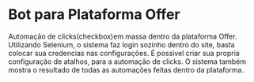 # Bot para Plataforma Offer
 Automação de clicks(checkbox)em massa dentro da plataforma Offer. Utilizando Selenium, o sistema faz login sozinho dentro do site, basta colocar sua credencias nas configurações. 
 É possivel criar sua propria configuração de atalhos, para a automação de clicks. O sistema também mostra o resultado de todas as automações feitas dentro da plataforma. 
 
